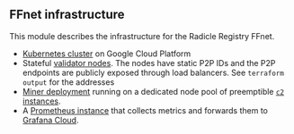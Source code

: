 FFnet infrastructure
--------------------

This module describes the infrastructure for the Radicle Registry FFnet.

* [Kubernetes cluster](./main.tf) on Google Cloud Platform
* Stateful [validator nodes](./validators.tf). The nodes have static P2P IDs and
  the P2P endpoints are publicly exposed through load balancers. See `terraform
  output` for the addresses
* [Miner deployment](./miners.tf) running on a dedicated node pool of
  preemptible [`c2` instances][c2-instances].
* A [Prometheus instance](./monitoring.tf) that collects metrics and forwards them
  to [Grafana Cloud](https://radicle.grafana.net).

[c2-instances]: https://cloud.google.com/compute/docs/machine-types#c2_machine_types
